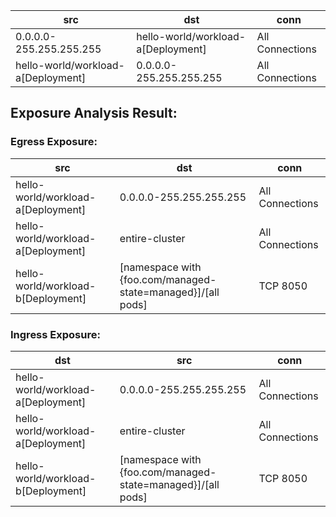 | src | dst | conn |
|-----|-----|------|
| 0.0.0.0-255.255.255.255 | hello-world/workload-a[Deployment] | All Connections |
| hello-world/workload-a[Deployment] | 0.0.0.0-255.255.255.255 | All Connections |
## Exposure Analysis Result:
### Egress Exposure:
| src | dst | conn |
|-----|-----|------|
| hello-world/workload-a[Deployment] | 0.0.0.0-255.255.255.255 | All Connections |
| hello-world/workload-a[Deployment] | entire-cluster | All Connections |
| hello-world/workload-b[Deployment] | [namespace with {foo.com/managed-state=managed}]/[all pods] | TCP 8050 |

### Ingress Exposure:
| dst | src | conn |
|-----|-----|------|
| hello-world/workload-a[Deployment] | 0.0.0.0-255.255.255.255 | All Connections |
| hello-world/workload-a[Deployment] | entire-cluster | All Connections |
| hello-world/workload-b[Deployment] | [namespace with {foo.com/managed-state=managed}]/[all pods] | TCP 8050 |
